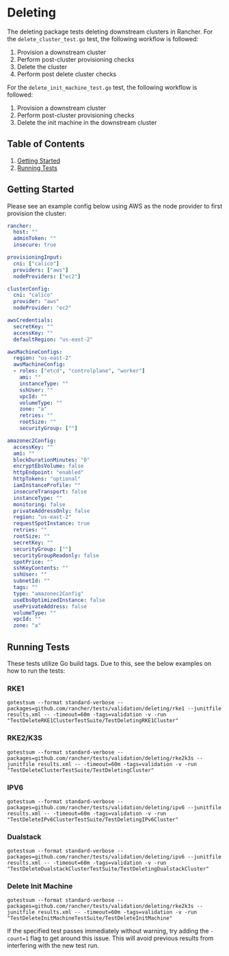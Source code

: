 # Deleting

The deleting package tests deleting downstream clusters in Rancher. For the `delete_cluster_test.go` test, the following workflow is followed:

1. Provision a downstream cluster
2. Perform post-cluster provisioning checks
3. Delete the cluster
4. Perform post delete cluster checks

For the `delete_init_machine_test.go` test, the following workflow is followed:

1. Provision a downstream cluster
2. Perform post-cluster provisioning checks
3. Delete the init machine in the downstream cluster

## Table of Contents
1. [Getting Started](#Getting-Started)
2. [Running Tests](#Running-Tests)

## Getting Started
Please see an example config below using AWS as the node provider to first provision the cluster:

```yaml
rancher:
  host: ""
  adminToken: ""
  insecure: true

provisioningInput:
  cni: ["calico"]
  providers: ["aws"]
  nodeProviders: ["ec2"]

clusterConfig:
  cni: "calico"
  provider: "aws"
  nodeProvider: "ec2"

awsCredentials:
  secretKey: ""
  accessKey: ""
  defaultRegion: "us-east-2"

awsMachineConfigs:
  region: "us-east-2"
  awsMachineConfig:
  - roles: ["etcd", "controlplane", "worker"]
    ami: ""
    instanceType: ""
    sshUser: ""
    vpcId: ""
    volumeType: ""
    zone: "a"
    retries: ""
    rootSize: ""
    securityGroup: [""]

amazonec2Config:
  accessKey: ""
  ami: ""
  blockDurationMinutes: "0"
  encryptEbsVolume: false
  httpEndpoint: "enabled"
  httpTokens: "optional"
  iamInstanceProfile: ""
  insecureTransport: false
  instanceType: ""
  monitoring: false
  privateAddressOnly: false
  region: "us-east-2"
  requestSpotInstance: true
  retries: ""
  rootSize: ""
  secretKey: ""
  securityGroup: [""]
  securityGroupReadonly: false
  spotPrice: ""
  sshKeyContents: ""
  sshUser: ""
  subnetId: ""
  tags: ""
  type: "amazonec2Config"
  useEbsOptimizedInstance: false
  usePrivateAddress: false
  volumeType: ""
  vpcId: ""
  zone: "a"
```

## Running Tests

These tests utilize Go build tags. Due to this, see the below examples on how to run the tests:

### RKE1
`gotestsum --format standard-verbose --packages=github.com/rancher/tests/validation/deleting/rke1 --junitfile results.xml -- -timeout=60m -tags=validation -v -run "TestDeleteRKE1ClusterTestSuite/TestDeletingRKE1Cluster"`

### RKE2/K3S
`gotestsum --format standard-verbose --packages=github.com/rancher/tests/validation/deleting/rke2k3s --junitfile results.xml -- -timeout=60m -tags=validation -v -run "TestDeleteClusterTestSuite/TestDeletingCluster"`

### IPV6
`gotestsum --format standard-verbose --packages=github.com/rancher/tests/validation/deleting/ipv6 --junitfile results.xml -- -timeout=60m -tags=validation -v -run "TestDeleteIPv6ClusterTestSuite/TestDeletingIPv6Cluster"`

### Dualstack
`gotestsum --format standard-verbose --packages=github.com/rancher/tests/validation/deleting/ipv6 --junitfile results.xml -- -timeout=60m -tags=validation -v -run "TestDeleteDualstackClusterTestSuite/TestDeletingDualstackCluster"`

### Delete Init Machine
`gotestsum --format standard-verbose --packages=github.com/rancher/tests/validation/deleting/rke2k3s --junitfile results.xml -- -timeout=60m -tags=validation -v -run "TestDeleteInitMachineTestSuite/TestDeleteInitMachine"`

If the specified test passes immediately without warning, try adding the `-count=1` flag to get around this issue. This will avoid previous results from interfering with the new test run.